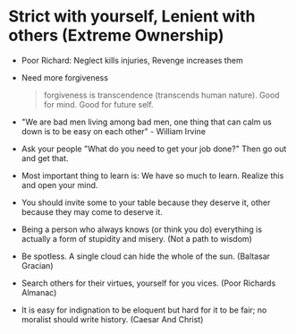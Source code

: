 # Strict with yourself, Lenient with others (Extreme Ownership)

- Poor Richard: Neglect kills injuries, Revenge increases them

- Need more forgiveness
  > forgiveness is transcendence (transcends human nature).
  > Good for mind.  Good for future self.

- "We are bad men living among bad men, one thing that can calm us down is to be easy on each other" - William Irvine

- Ask your people "What do you need to get your job done?" Then go out and get that.

- Most important thing to learn is: We have so much to learn.  Realize this and open your mind.

- You should invite some to your table because they deserve it, other because they may come to deserve it.

- Being a person who always knows (or think you do) everything is actually a form of stupidity and misery.
  (Not a path to wisdom)

- Be spotless. A single cloud can hide the whole of the sun. (Baltasar Gracian)

- Search others for their virtues, yourself for you vices. (Poor Richards Almanac)

- It is easy for indignation to be eloquent but hard for it to be fair; no moralist should write history. (Caesar And Christ)